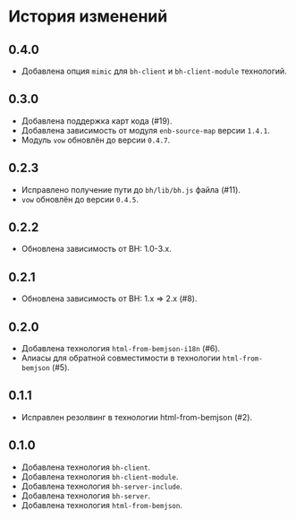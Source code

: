 История изменений
=================

0.4.0
-----

* Добавлена опция `mimic` для `bh-client` и `bh-client-module` технологий.

0.3.0
-----

* Добавлена поддержка карт кода (#19).
* Добавлена зависимость от модуля `enb-source-map` версии `1.4.1`.
* Модуль `vow` обновлён до версии `0.4.7`.

0.2.3
-----
* Исправлено получение пути до `bh/lib/bh.js` файла (#11).
* `vow` обновлён до версии `0.4.5`.

0.2.2
-----

* Обновлена зависимость от BH: 1.0-3.x.

0.2.1
-----

* Обновлена зависимость от BH: 1.x => 2.x (#8).

0.2.0
-----

* Добавлена технология `html-from-bemjson-i18n` (#6).
* Алиасы для обратной совместимости в технологии `html-from-bemjson` (#5).

0.1.1
-----
* Исправлен резолвинг в технологии html-from-bemjson (#2).

0.1.0
-----

* Добавлена технология `bh-client`.
* Добавлена технология `bh-client-module`.
* Добавлена технология `bh-server-include`.
* Добавлена технология `bh-server`.
* Добавлена технология `html-from-bemjson`.
